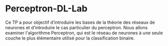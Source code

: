 # Perceptron-DL-Lab

Ce TP a pour objectif d’introduire les bases de la théorie des réseaux de neurones et d’introduire le cas particulier du perceptron. Nous allons examiner l'algorithme Perceptron, qui est le réseau de neurones à une seule couche le plus élémentaire utilisé pour la classification binaire.
